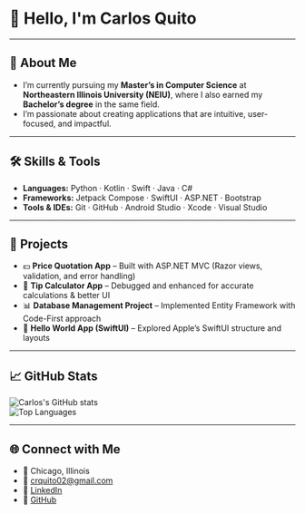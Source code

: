 # 👋 Hello, I'm Carlos Quito  

---

## 🌟 About Me  
- I’m currently pursuing my **Master’s in Computer Science** at **Northeastern Illinois University (NEIU)**, where I also earned my **Bachelor’s degree** in the same field.  
- I’m passionate about creating applications that are intuitive, user-focused, and impactful.  

---

## 🛠️ Skills & Tools  

- **Languages:** Python · Kotlin · Swift · Java · C#  
- **Frameworks:** Jetpack Compose · SwiftUI · ASP.NET · Bootstrap  
- **Tools & IDEs:** Git · GitHub · Android Studio · Xcode · Visual Studio  

---

## 🚀 Projects  

- 💵 **Price Quotation App** – Built with ASP.NET MVC (Razor views, validation, and error handling)  
- 🧮 **Tip Calculator App** – Debugged and enhanced for accurate calculations & better UI  
- 📊 **Database Management Project** – Implemented Entity Framework with Code-First approach  
- 📱 **Hello World App (SwiftUI)** – Explored Apple’s SwiftUI structure and layouts  

---

## 📈 GitHub Stats  

![Carlos's GitHub stats](https://github-readme-stats.vercel.app/api?username=crquito&show_icons=true&theme=radical)  
![Top Languages](https://github-readme-stats.vercel.app/api/top-langs/?username=crquito&layout=compact)  

---

## 🌐 Connect with Me  

- 📍 Chicago, Illinois  
- 📧 [crquito02@gmail.com](mailto:crquito02@gmail.com)  
- 💼 [LinkedIn](https://www.linkedin.com/in/carlos-quito-5a2859337)  
- 🐙 [GitHub](https://github.com/crquito) 
